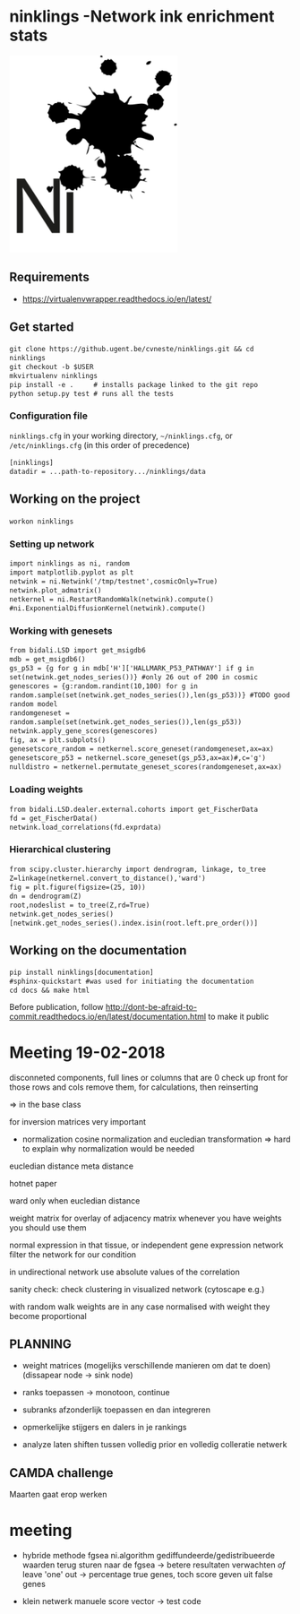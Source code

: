 # ninklings -Network ink enrichment stats
<img title="ninklings logo" src="ni_logo.svg" width="300">

## Requirements

 - https://virtualenvwrapper.readthedocs.io/en/latest/

## Get started

    git clone https://github.ugent.be/cvneste/ninklings.git && cd ninklings
    git checkout -b $USER
    mkvirtualenv ninklings
    pip install -e .     # installs package linked to the git repo
    python setup.py test # runs all the tests

### Configuration file

`ninklings.cfg` in your working directory, `~/ninklings.cfg`, or `/etc/ninklings.cfg` (in this order of precedence)

    [ninklings]
    datadir = ...path-to-repository.../ninklings/data

## Working on the project
`workon ninklings`

### Setting up network

    import ninklings as ni, random
    import matplotlib.pyplot as plt
    netwink = ni.Netwink('/tmp/testnet',cosmicOnly=True)
    netwink.plot_admatrix()
    netkernel = ni.RestartRandomWalk(netwink).compute()    #ni.ExponentialDiffusionKernel(netwink).compute()

### Working with genesets

    from bidali.LSD import get_msigdb6
    mdb = get_msigdb6()
    gs_p53 = {g for g in mdb['H']['HALLMARK_P53_PATHWAY'] if g in set(netwink.get_nodes_series())} #only 26 out of 200 in cosmic
    genescores = {g:random.randint(10,100) for g in random.sample(set(netwink.get_nodes_series()),len(gs_p53))} #TODO good random model
    randomgeneset = random.sample(set(netwink.get_nodes_series()),len(gs_p53))
    netwink.apply_gene_scores(genescores)
    fig, ax = plt.subplots()
    genesetscore_random = netkernel.score_geneset(randomgeneset,ax=ax)
    genesetscore_p53 = netkernel.score_geneset(gs_p53,ax=ax)#,c='g')
    nulldistro = netkernel.permutate_geneset_scores(randomgeneset,ax=ax)

### Loading weights

    from bidali.LSD.dealer.external.cohorts import get_FischerData
    fd = get_FischerData()
    netwink.load_correlations(fd.exprdata)

### Hierarchical clustering

    from scipy.cluster.hierarchy import dendrogram, linkage, to_tree
    Z=linkage(netkernel.convert_to_distance(),'ward')
    fig = plt.figure(figsize=(25, 10))
    dn = dendrogram(Z)
    root,nodeslist = to_tree(Z,rd=True)
    netwink.get_nodes_series()[netwink.get_nodes_series().index.isin(root.left.pre_order())]

## Working on the documentation

    pip install ninklings[documentation]
    #sphinx-quickstart #was used for initiating the documentation
    cd docs && make html

Before publication, follow http://dont-be-afraid-to-commit.readthedocs.io/en/latest/documentation.html
to make it public


# Meeting 19-02-2018

disconneted components, full lines or columns that are 0
check up front for those rows and cols
remove them, for calculations, then reinserting

=> in the base class

for inversion matrices very important

* normalization
cosine normalization and eucledian transformation
=> hard to explain why normalization would be needed

eucledian distance
meta distance

hotnet paper

ward only when eucledian distance

weight matrix for overlay of adjacency matrix
whenever you have weights you should use them

normal expression in that tissue, or independent
  gene expression network
filter the network for our condition

in undirectional network use absolute values of the correlation

sanity check: check clustering in
visualized network (cytoscape e.g.)

with random walk weights are in any case normalised
with weight they become proportional

PLANNING
--------
- weight matrices (mogelijks verschillende manieren om dat te doen) (dissapear node -> sink node)

- ranks toepassen -> monotoon, continue
 - subranks afzonderlijk toepassen en dan integreren

- opmerkelijke stijgers en dalers in je rankings

- analyze laten shiften tussen volledig prior en volledig colleratie netwerk

CAMDA challenge
---------------
Maarten gaat erop werken

# meeting

- hybride methode fgsea ni.algorithm
gediffundeerde/gedistribueerde waarden terug sturen naar de fgsea -> betere resultaten verwachten
*of* leave 'one' out -> percentage true genes, toch score geven uit false genes

- klein netwerk manuele score vector -> test code